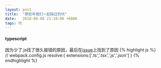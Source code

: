 ```yaml
---
layout: post
title:  "那些年我们一起踩过的坑"
date:   2018-08-08 21:10:00 +0800
tags: 坑
---
```


#### typescript


因为少了.js找了很久报错的原因，最后在[issue](https://github.com/webpack/webpack-dev-server/issues/720)上找到了原因
{% highlight js %}
// webpack.config.js
resolve:{
  extensions:['.ts','.tsx','.js','.json']
}
{% endhighlight %}
